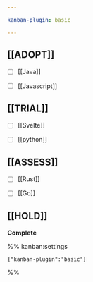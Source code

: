 ```yaml
---

kanban-plugin: basic

---
```


## [[ADOPT]]

- [ ] [[Java]]
- [ ] [[Javascript]]


## [[TRIAL]]

- [ ] [[Svelte]]
- [ ] [[python]]


## [[ASSESS]]

- [ ] [[Rust]]
- [ ] [[Go]]


## [[HOLD]]

**Complete**




%% kanban:settings
```
{"kanban-plugin":"basic"}
```
%%